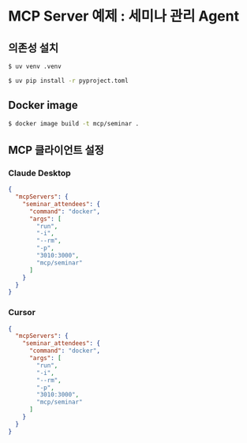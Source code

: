 # MCP Server 예제 : 세미나 관리 Agent

## 의존성 설치

```bash
$ uv venv .venv 

$ uv pip install -r pyproject.toml
```

## Docker image

```bash
$ docker image build -t mcp/seminar .
```

## MCP 클라이언트 설정

### Claude Desktop

```json
{
  "mcpServers": {
    "seminar_attendees": {
      "command": "docker",
      "args": [
        "run",
        "-i",
        "--rm",
        "-p",
        "3010:3000",
        "mcp/seminar"
      ]
    }
  }
}
```

### Cursor

```json
{
  "mcpServers": {
    "seminar_attendees": {
      "command": "docker",
      "args": [
        "run",
        "-i",
        "--rm",
        "-p",
        "3010:3000",
        "mcp/seminar"
      ]
    }
  }
} 
```
